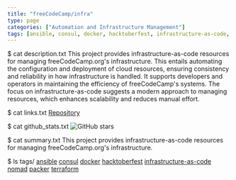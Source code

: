 ```yaml
---
title: "freeCodeCamp/infra"
type: page
categories: ["Automation and Infrastructure Management"]
tags: [ansible, consul, docker, hacktoberfest, infrastructure-as-code, nomad, packer, terraform]
---
```


$ cat description.txt
This project provides infrastructure-as-code resources for managing freeCodeCamp.org's infrastructure. This entails automating the configuration and deployment of cloud resources, ensuring consistency and reliability in how infrastructure is handled. It supports developers and operators in maintaining the efficiency of freeCodeCamp's systems. The focus on infrastructure-as-code suggests a modern approach to managing resources, which enhances scalability and reduces manual effort.

$ cat links.txt
[Repository](https://github.com/freeCodeCamp/infra)

$ cat github_stats.txt
![GitHub stars](https://img.shields.io/github/stars/freeCodeCamp/infra?style=social)


$ cat summary.txt
This project provides infrastructure-as-code resources for managing freeCodeCamp.org's infrastructure.


$ ls tags/
[ansible](/tags/ansible/)
[consul](/tags/consul/)
[docker](/tags/docker/)
[hacktoberfest](/tags/hacktoberfest/)
[infrastructure-as-code](/tags/infrastructure-as-code/)
[nomad](/tags/nomad/)
[packer](/tags/packer/)
[terraform](/tags/terraform/)
